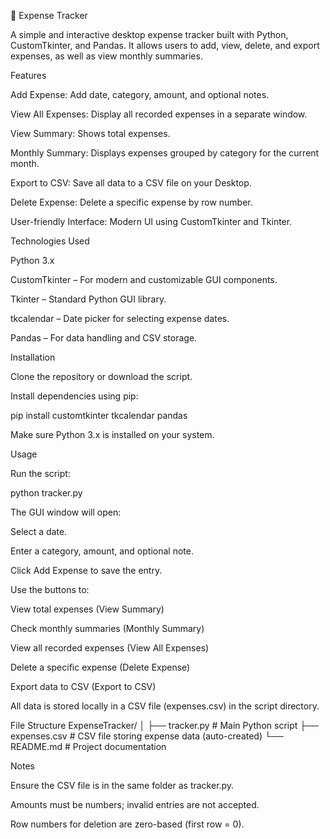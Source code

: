 💸 Expense Tracker

A simple and interactive desktop expense tracker built with Python, CustomTkinter, and Pandas. It allows users to add, view, delete, and export expenses, as well as view monthly summaries.

Features

Add Expense: Add date, category, amount, and optional notes.

View All Expenses: Display all recorded expenses in a separate window.

View Summary: Shows total expenses.

Monthly Summary: Displays expenses grouped by category for the current month.

Export to CSV: Save all data to a CSV file on your Desktop.

Delete Expense: Delete a specific expense by row number.

User-friendly Interface: Modern UI using CustomTkinter and Tkinter.

Technologies Used

Python 3.x

CustomTkinter – For modern and customizable GUI components.

Tkinter – Standard Python GUI library.

tkcalendar – Date picker for selecting expense dates.

Pandas – For data handling and CSV storage.

Installation

Clone the repository or download the script.

Install dependencies using pip:

pip install customtkinter tkcalendar pandas


Make sure Python 3.x is installed on your system.

Usage

Run the script:

python tracker.py


The GUI window will open:

Select a date.

Enter a category, amount, and optional note.

Click Add Expense to save the entry.

Use the buttons to:

View total expenses (View Summary)

Check monthly summaries (Monthly Summary)

View all recorded expenses (View All Expenses)

Delete a specific expense (Delete Expense)

Export data to CSV (Export to CSV)

All data is stored locally in a CSV file (expenses.csv) in the script directory.

File Structure
ExpenseTracker/
│
├── tracker.py        # Main Python script
├── expenses.csv      # CSV file storing expense data (auto-created)
└── README.md         # Project documentation

Notes

Ensure the CSV file is in the same folder as tracker.py.

Amounts must be numbers; invalid entries are not accepted.

Row numbers for deletion are zero-based (first row = 0).

